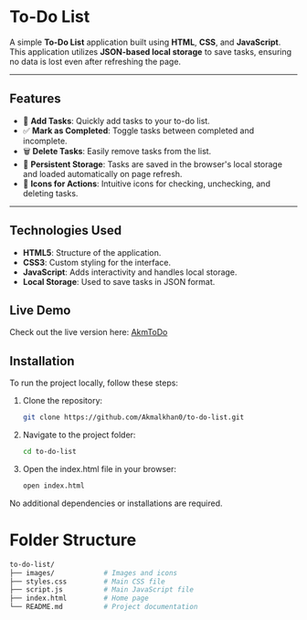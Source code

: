 # To-Do List

A simple **To-Do List** application built using **HTML**, **CSS**, and **JavaScript**. This application utilizes **JSON-based local storage** to save tasks, ensuring no data is lost even after refreshing the page.

---

## Features

- 📝 **Add Tasks**: Quickly add tasks to your to-do list.
- ✅ **Mark as Completed**: Toggle tasks between completed and incomplete.
- 🗑️ **Delete Tasks**: Easily remove tasks from the list.
- 💾 **Persistent Storage**: Tasks are saved in the browser's local storage and loaded automatically on page refresh.
- 🎨 **Icons for Actions**: Intuitive icons for checking, unchecking, and deleting tasks.

---
## Technologies Used

- **HTML5**: Structure of the application.
- **CSS3**: Custom styling for the interface.
- **JavaScript**: Adds interactivity and handles local storage.
- **Local Storage**: Used to save tasks in JSON format.

## Live Demo

Check out the live version here: [AkmToDo](https://akmtodo.netlify.app)

## Installation

To run the project locally, follow these steps:

1. Clone the repository:
   ```bash
   git clone https://github.com/Akmalkhan0/to-do-list.git
2. Navigate to the project folder:
   ```bash
   cd to-do-list
3. Open the index.html file in your browser:
   ```bash
   open index.html
  No additional dependencies or installations are required.
# Folder Structure
   ```bash
   to-do-list/
├── images/            # Images and icons
├── styles.css         # Main CSS file         
├── script.js          # Main JavaScript file
├── index.html         # Home page
└── README.md          # Project documentation

